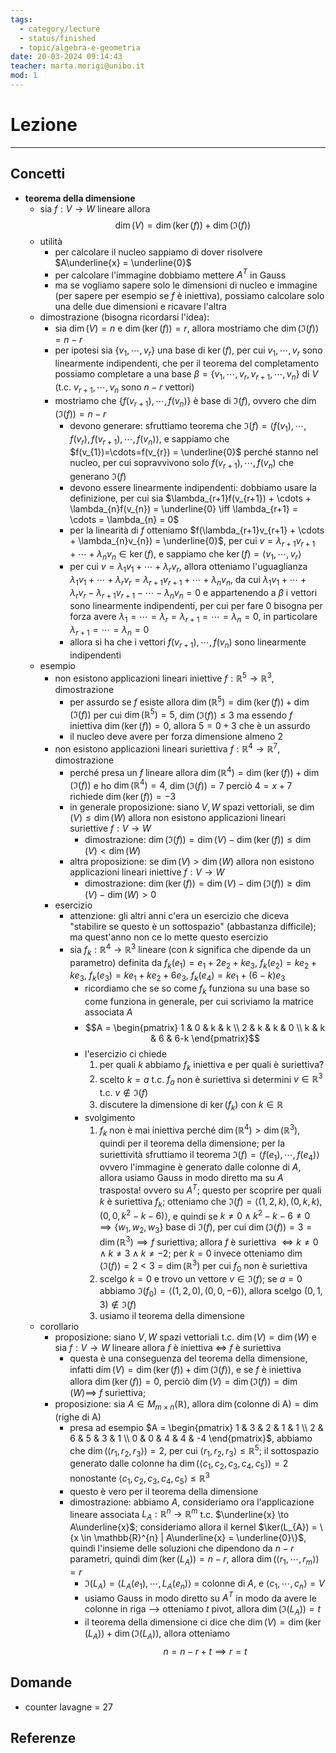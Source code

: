 ```yaml
---
tags:
  - category/lecture
  - status/finished
  - topic/algebra-e-geometria
date: 20-03-2024 09:14:43
teacher: marta.morigi@unibo.it
mod: 1
---
```

# Lezione
---
## Concetti
- **teorema della dimensione**
	- sia $f: V \to W$ lineare allora $$\dim(V) = \dim(\ker(f)) + \dim(\Im(f))$$
	- utilità
		- per calcolare il nucleo sappiamo di dover risolvere $A\underline{x} = \underline{0}$
		- per calcolare l'immagine dobbiamo mettere $A^{T}$ in Gauss
		- ma se vogliamo sapere solo le dimensioni di nucleo e immagine (per sapere per esempio se $f$ è iniettiva), possiamo calcolare solo una delle due dimensioni e ricavare l'altra
	- dimostrazione (bisogna ricordarsi l'idea):
		- sia $\dim(V) = n$ e $\dim(\ker(f)) = r$, allora mostriamo che $\dim(\Im(f)) = n - r$
		- per ipotesi sia $\{v_{1}, \cdots, v_{r}\}$ una base di $\ker(f)$, per cui $v_{1}, \cdots, v_{r}$ sono linearmente indipendenti, che per il teorema del completamento possiamo completare a una base $\beta = \{v_{1}, \cdots, v_{r}, v_{r+1}, \cdots, v_{n}\}$ di $V$ (t.c. $v_{r+1}, \cdots, v_{n}$ sono $n-r$ vettori)
		- mostriamo che $\{f(v_{r+1}), \cdots, f(v_{n})\}$ è base di $\Im(f)$, ovvero che $\dim(\Im(f)) = n-r$
			- devono generare: sfruttiamo teorema che $\Im(f) = \langle f(v_{1}), \cdots, f(v_{r}), f(v_{r+1}), \cdots, f(v_{n}) \rangle$, e sappiamo che $f(v_{1})=\cdots=f(v_{r}) = \underline{0}$ perché stanno nel nucleo, per cui sopravvivono solo $f(v_{r+1}), \cdots, f(v_{n})$ che generano $\Im(f)$
			- devono essere linearmente indipendenti: dobbiamo usare la definizione, per cui sia $\lambda_{r+1}f(v_{r+1}) + \cdots + \lambda_{n}f(v_{n}) = \underline{0} \iff \lambda_{r+1} = \cdots = \lambda_{n} = 0$
			- per la linearità di $f$ otteniamo $f(\lambda_{r+1}v_{r+1} + \cdots + \lambda_{n}v_{n}) = \underline{0}$, per cui $v = \lambda_{r+1}v_{r+1} + \cdots + \lambda_{n}v_{n} \in \ker(f)$, e sappiamo che $\ker(f) = \langle v_{1}, \cdots, v_{r} \rangle$
			- per cui $v = \lambda_{1}v_{1} + \cdots + \lambda_{r}v_{r}$, allora otteniamo l'uguaglianza $\lambda_{1}v_{1} + \cdots + \lambda_{r}v_{r} = \lambda_{r+1}v_{r+1} + \cdots + \lambda_{n}v_{n}$, da cui $\lambda_{1}v_{1} + \cdots + \lambda_{r}v_{r} - \lambda_{r+1}v_{r+1} - \cdots - \lambda_{n}v_{n} = 0$ e appartenendo a $\beta$ i vettori sono linearmente indipendenti, per cui per fare 0 bisogna per forza avere $\lambda_{1} = \cdots = \lambda_{r} = \lambda_{r+1} = \cdots = \lambda_{n} = 0$, in particolare $\lambda_{r+1} = \cdots = \lambda_{n} = 0$
			- allora si ha che i vettori $f(v_{r+1}), \cdots, f(v_{n})$ sono linearmente indipendenti
	- esempio
		- non esistono applicazioni lineari iniettive $f: \mathbb{R}^{5} \to \mathbb{R}^{3}$, dimostrazione
			- per assurdo se $f$ esiste allora $\dim(\mathbb{R}^{5}) = \dim(\ker(f)) + \dim(\Im(f))$ per cui $\dim(\mathbb{R}^{5}) = 5$, $\dim(\Im(f)) \leq 3$ ma essendo $f$ iniettiva $\dim(\ker(f)) = 0$, allora $5 = 0 + 3$ che è un assurdo
			- il nucleo deve avere per forza dimensione almeno 2
		- non esistono applicazioni lineari suriettiva $f: \mathbb{R}^{4} \to \mathbb{R}^{7}$, dimostrazione
			- perché presa un $f$ lineare allora $\dim(\mathbb{R}^{4}) = \dim(\ker(f)) + \dim(\Im(f))$ e ho $\dim(\mathbb{R}^{4}) = 4$, $\dim(\Im(f)) = 7$ perciò $4 = x + 7$ richiede $\dim(\ker(f)) = -3$
			- in generale proposizione: siano $V, W$ spazi vettoriali, se $\dim(V) \leq \dim(W)$ allora non esistono applicazioni lineari suriettive $f: V \to W$
				- dimostrazione: $\dim(\Im(f)) = \dim(V) - \dim(\ker(f)) \leq \dim(V) < \dim(W)$
			- altra proposizione: se $\dim(V) > \dim(W)$ allora non esistono applicazioni lineari iniettive $f: V \to W$
				- dimostrazione: $\dim(\ker(f)) = \dim(V) - \dim(\Im(f)) \geq \dim(V) - \dim(W) > 0$
		- esercizio
			- attenzione: gli altri anni c'era un esercizio che diceva "stabilire se questo è un sottospazio" (abbastanza difficile); ma quest'anno non ce lo mette questo esercizio
			- sia $f_{k}: \mathbb{R}^{4} \to \mathbb{R}^{3}$ lineare (con $k$ significa che dipende da un parametro) definita da $f_{k}(e_{1}) = e_{1} + 2e_{2} + ke_{3}$, $f_{k}(e_{2}) = ke_{2}+ke_{3}$, $f_{k}(e_{3}) = ke_{1}+ke_{2}+6e_{3}$, $f_{k}(e_{4}) = ke_{1}+(6-k)e_{3}$
				- ricordiamo che se so come $f_{k}$ funziona su una base so come funziona in generale, per cui scriviamo la matrice associata $A$
				- $$A = \begin{pmatrix} 1 & 0 & k & k \\ 2 & k & k & 0 \\ k & k & 6 & 6-k \end{pmatrix}$$
				- l'esercizio ci chiede
					1. per quali $k$ abbiamo $f_{k}$ iniettiva e per quali è suriettiva?
					2. scelto $k = a$ t.c. $f_{a}$ non è suriettiva si determini $v \in \mathbb{R}^{3}$ t.c. $v \notin \Im(f)$
					3. discutere la dimensione di $\ker(f_{k})$ con $k \in \mathbb{R}$
				- svolgimento
					1. $f_{k}$ non è mai iniettiva perché $\dim(\mathbb{R}^{4}) > \dim(\mathbb{R}^{3})$, quindi per il teorema della dimensione; per la suriettività sfruttiamo il teorema $\Im(f) = \langle f(e_{1}), \cdots, f(e_{4}) \rangle$ ovvero l'immagine è generato dalle colonne di $A$, allora usiamo Gauss in modo diretto ma su $A$ trasposta! ovvero su $A^{T}$; questo per scoprire per quali $k$ è suriettiva $f_{k}$; otteniamo che $\Im(f) = \langle (1, 2, k), (0, k, k), (0, 0, k^{2}-k-6) \rangle$, e quindi se $k \neq 0 \land k^{2}-k-6 \neq 0 \implies \{w_{1}, w_{2}, w_{3}\}$ base di $\Im(f)$, per cui $\dim(\Im(f)) = 3 = \dim(\mathbb{R}^{3}) \implies f$ suriettiva; allora $f$ è suriettiva $\iff k \neq 0 \land k \neq 3 \land k \neq -2$; per $k = 0$ invece otteniamo $\dim(\Im(f)) = 2 < 3 = \dim(\mathbb{R}^{3})$ per cui $f_{0}$ non è suriettiva
					2. scelgo $k = 0$ e trovo un vettore $v \in \Im(f)$; se $a = 0$ abbiamo $\Im(f_{0}) = \langle (1, 2, 0), (0, 0, -6) \rangle$, allora scelgo $(0, 1, 3) \notin \Im(f)$
					3. usiamo il teorema della dimensione
	- corollario
		- proposizione: siano $V, W$ spazi vettoriali t.c. $\dim(V) = \dim(W)$ e sia $f: V \to W$ lineare allora $f$ è iniettiva $\iff$ $f$ è suriettiva
			- questa è una conseguenza del teorema della dimensione, infatti $\dim(V) = \dim(\ker(f)) + \dim(\Im(f))$, e se $f$ è iniettiva allora $\dim(\ker(f)) = 0$, perciò $\dim(V) = \dim(\Im(f)) = \dim(W) \implies$ $f$ suriettiva;
		- proposizione: sia $A \in M_{m \times n} (\mathbb{R})$, allora $\dim(\text{colonne di A}) = \dim(\text{righe di A})$
			- presa ad esempio $A = \begin{pmatrix} 1 & 3 & 2 & 1 & 1 \\ 2 & 6 & 5 & 3 & 1 \\ 0 & 0 & 4 & 4 & -4 \end{pmatrix}$, abbiamo che $\dim(\langle r_{1}, r_{2}, r_{3} \rangle) = 2$, per cui $\langle r_{1}, r_{2}, r_{3} \rangle \leq \mathbb{R}^{5}$; il sottospazio generato dalle colonne ha $\dim(\langle c_{1}, c_{2}, c_{3}, c_{4}, c_{5} \rangle) = 2$ nonostante $\langle c_{1}, c_{2}, c_{3}, c_{4}, c_{5} \rangle \leq \mathbb{R}^{3}$
			- questo è vero per il teorema della dimensione
			- dimostrazione: abbiamo $A$, consideriamo ora l'applicazione lineare associata $L_{A}: \mathbb{R}^{n} \to \mathbb{R}^{m}$ t.c. $\underline{x} \to A\underline{x}$; consideriamo allora il kernel $\ker(L_{A}) = \{x \in \mathbb{R}^{n} | A\underline{x} = \underline{0}\}$, quindi l'insieme delle soluzioni che dipendono da $n-r$ parametri, quindi $\dim(\ker(L_{A})) = n-r$, allora $\dim(\langle r_{1}, \cdots, r_{m} \rangle) = r$
				- $\Im(L_{A}) = \langle L_{A}(e_{1}), \cdots, L_{A}(e_{n}) \rangle$ = colonne di $A$, e $\langle c_{1}, \cdots, c_{n} \rangle = V$
				- usiamo Gauss in modo diretto su $A^{T}$ in modo da avere le colonne in riga --> otteniamo $t$ pivot, allora $\dim(\Im(L_{A})) = t$
				- il teorema della dimensione ci dice che $\dim(V) = \dim(\ker(L_{A})) + \dim(\Im(L_{A}))$, allora otteniamo $$n = n-r + t \implies r = t$$

## Domande
- counter lavagne = 27

## Referenze
